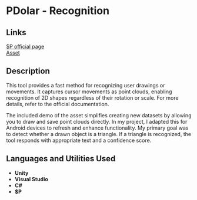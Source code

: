 <h1>PDolar - Recognition </h1>

<h2>Links </h2>

[$P official page](https://depts.washington.edu/acelab/proj/dollar/pdollar.html)  
[Asset](https://assetstore.unity.com/packages/tools/input-management/pdollar-point-cloud-gesture-recognizer-21660?srsltid=AfmBOoqRYa0X51P2_-A0aQlt4ivL9_4V2yhHYYTfZVyy5zhPaWYMaQaJ)  

<h2>Description</h2>
This tool provides a fast method for recognizing user drawings or movements. It captures cursor movements as point clouds, enabling recognition of 2D shapes regardless of their rotation or scale. For more details, refer to the official documentation.

The included demo of the asset simplifies creating new datasets by allowing you to draw and save point clouds directly. In my project, I adapted this for Android devices to refresh and enhance functionality. My primary goal was to detect whether a drawn object is a triangle. If a triangle is recognized, the tool responds with appropriate text and a confidence score.

<h2>Languages and Utilities Used</h2>

- <b>Unity</b>
- <b>Visual Studio</b>
- <b>C#</b>
- <b>$P</b>
